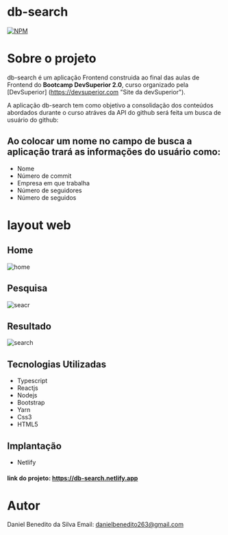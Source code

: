 # db-search
[![NPM](https://img.shields.io/npm/l/react)](https://github.com/Daniel-BS-Dev/bootcamp-devsuperior/blob/main/LICENSE)

# Sobre o projeto

db-search é um aplicação Frontend construida ao final das aulas de Frontend do **Bootcamp DevSuperior 2.0**, curso organizado pela [DevSuperior]
(https://devsuperior.com "Site da devSuperior").

A aplicação db-search tem como objetivo a consolidação dos conteúdos abordados durante o curso atráves da API do github será feita um busca de usuário do github:

   ## Ao colocar um nome no campo de busca a aplicação trará as informações do usuário como:
   
   - Nome
   - Número de commit
   - Empresa em que trabalha
   - Número de seguidores
   - Número de seguidos
   
# layout web
## Home
![home](https://user-images.githubusercontent.com/81425846/153766974-9c881f39-403e-4191-a7e5-1a2da4e7d77d.png)
## Pesquisa
![seacr](https://user-images.githubusercontent.com/81425846/153766979-7d8fcaf3-1416-46d7-8aa4-decbd51c568b.png)
## Resultado
![search](https://user-images.githubusercontent.com/81425846/153766984-40af3c5d-b060-4428-9252-18babcd4fd2d.png)

## Tecnologias Utilizadas
   - Typescript
   - Reactjs
   - Nodejs
   - Bootstrap
   - Yarn
   - Css3
   - HTML5
   
## Implantação
   - Netlify
   
#### link do projeto: https://db-search.netlify.app
  

# Autor 

Daniel Benedito da Silva
Email: danielbenedito263@gmail.com
